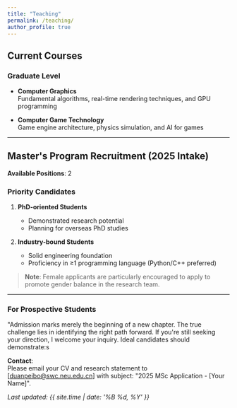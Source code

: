 ```yaml
---
title: "Teaching"
permalink: /teaching/
author_profile: true
---
```


## Current Courses

### Graduate Level
- **Computer Graphics**  
  Fundamental algorithms, real-time rendering techniques, and GPU programming

- **Computer Game Technology**  
  Game engine architecture, physics simulation, and AI for games

---

## Master's Program Recruitment (2025 Intake)

**Available Positions**: 2  

### Priority Candidates
1. **PhD-oriented Students**  
   - Demonstrated research potential  
   - Planning for overseas PhD studies  

2. **Industry-bound Students**  
   - Solid engineering foundation  
   - Proficiency in ≥1 programming language (Python/C++ preferred)  

> **Note**: Female applicants are particularly encouraged to apply to promote gender balance in the research team.

---

### For Prospective Students

"Admission marks merely the beginning of a new chapter. The true challenge lies in identifying the right path forward. If you're still seeking your direction, I welcome your inquiry. Ideal candidates should demonstrate:s  

**Contact**:  
Please email your CV and research statement to [duanpeibo@swc.neu.edu.cn] with subject: "2025 MSc Application - [Your Name]".

*Last updated: {{ site.time | date: '%B %d, %Y' }}*
